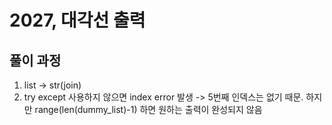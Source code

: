 # 2027, 대각선 출력

## 풀이 과정
1. list -> str(join)
2. try except 사용하지 않으면 index error 발생 -> 5번째 인덱스는 없기 때문. 하지만 range(len(dummy_list)-1) 하면 원하는 출력이 완성되지 않음
